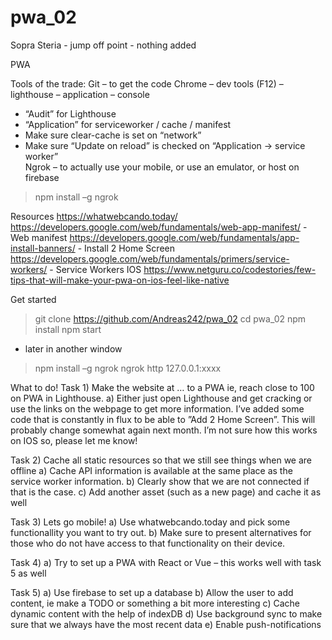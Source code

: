 # pwa_02
Sopra Steria - jump off point - nothing added

PWA

Tools of the trade:
Git – to get the code
Chrome – dev tools (F12) – lighthouse – application – console
-	“Audit” for Lighthouse
-	“Application” for serviceworker / cache / manifest
-	Make sure clear-cache is set on “network”
-	Make sure “Update on reload” is checked on “Application -> service worker”  
Ngrok – to actually use your mobile, or use an emulator, or host on firebase
>npm install –g ngrok

Resources
https://whatwebcando.today/
https://developers.google.com/web/fundamentals/web-app-manifest/  - Web manifest
https://developers.google.com/web/fundamentals/app-install-banners/ - Install 2 Home Screen
https://developers.google.com/web/fundamentals/primers/service-workers/ - Service Workers
IOS
https://www.netguru.co/codestories/few-tips-that-will-make-your-pwa-on-ios-feel-like-native 

Get started
>git clone https://github.com/Andreas242/pwa_02
>cd pwa_02
>npm install
>npm start

- later in another window
>npm install –g ngrok
ngrok http 127.0.0.1:xxxx

What to do!
Task 1)
Make the website at … to a PWA ie, reach close to 100 on PWA in Lighthouse.
a)	Either just open Lighthouse and get cracking or use the links on the webpage to get more information.
I’ve added some code that is constantly in flux to be able to ”Add 2 Home Screen”. This will probably change somewhat again next month. I’m not sure how this works on IOS so, please let me know!

Task 2)
Cache all static resources so that we still see things when we are offline
a)	Cache API information is available at the same place as the service worker information.
b)	Clearly show that we are not connected if that is the case. 
c)	Add another asset (such as a new page) and cache it as well

Task 3) 
Lets go mobile!
a)	Use whatwebcando.today and pick some functionallity you want to try out.
b)	 Make sure to present alternatives for those who do not have access to that functionality on their device. 

Task 4)
a)	Try to set up a PWA with React or Vue – this works well with task 5 as well 

Task 5)
a)	Use firebase to set up a database
b)	Allow the user to add content, ie make a TODO or something a bit more interesting
c)	Cache dynamic content with the help of indexDB
d)	Use background sync to make sure that we always have the most recent data 
e)	Enable push-notifications
